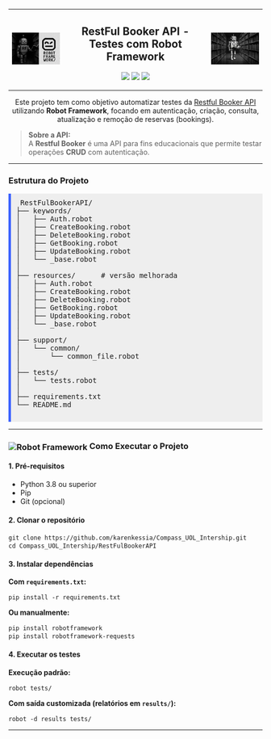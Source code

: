 <table>
  <tr>
    <!-- Imagem à esquerda -->
    <td>
      <img src="../Img/robot_framework_frame.webp" alt="Imagem Esquerda" width="250"/>
    </td>
    <!-- Texto central -->
    <td align="center">
      <h2>RestFul Booker API - Testes com Robot Framework</h2>
      <p>
        <img src="https://img.shields.io/badge/status-em%20desenvolvimento-black" />
        <img src="https://img.shields.io/badge/testes-automatizados-black" />
        <img src="https://img.shields.io/badge/robot-framework-black" />
      </p>
    </td>
    <!-- Imagem à direita -->
    <td>
      <img src="../Img/robot2.webp" alt="Imagem Direita" width="250"/>
    </td>
  </tr>
</table>

<div align="center">
  <p>
    Este projeto tem como objetivo automatizar testes da 
    <a href="https://restful-booker.herokuapp.com/apidoc/index.html" target="_blank">
      Restful Booker API
    </a> 
    utilizando <strong>Robot Framework</strong>, focando em autenticação, criação, consulta, atualização e remoção de reservas (bookings).
  </p>
</div>


<blockquote>
  <strong> Sobre a API:</strong><br>
  A <strong>Restful Booker</strong> é uma API para fins educacionais que permite testar operações <strong>CRUD</strong> com autenticação.<br>


</blockquote>

---

<h3> Estrutura do Projeto</h3>

 <pre style="background: #eee; padding: 10px; border-left: 5px solid #3e64ff;">
 RestFulBookerAPI/
├── keywords/
│   ├── Auth.robot
│   ├── CreateBooking.robot
│   ├── DeleteBooking.robot
│   ├── GetBooking.robot
│   ├── UpdateBooking.robot
│   └── _base.robot
│
├── resources/      # versão melhorada
│   ├── Auth.robot
│   ├── CreateBooking.robot
│   ├── DeleteBooking.robot
│   ├── GetBooking.robot
│   ├── UpdateBooking.robot
│   └── _base.robot
│
├── support/
│   └── common/
│       └── common_file.robot
│
├── tests/
│   └── tests.robot
│
├── requirements.txt
└── README.md
  </pre>


---

<h3>
  <img src="https://cdn.simpleicons.org/robotframework/white" alt="Robot Framework" width="24" style="vertical-align: middle;"/>
     Como Executar o Projeto</h3>


<h4>1. Pré-requisitos</h4>
<ul>
  <li>Python 3.8 ou superior</li>
  <li>Pip</li>
  <li>Git (opcional)</li>
</ul>

<h4>2. Clonar o repositório</h4>
<pre><code>git clone https://github.com/karenkessia/Compass_UOL_Intership.git
cd Compass_UOL_Intership/RestFulBookerAPI
</code></pre>

<h4>3. Instalar dependências</h4>
<p><strong>Com <code>requirements.txt</code>:</strong></p>
<pre><code>pip install -r requirements.txt
</code></pre>

<p><strong>Ou manualmente:</strong></p>
<pre><code>pip install robotframework
pip install robotframework-requests
</code></pre>

<h4>4. Executar os testes</h4>
<p><strong>Execução padrão:</strong></p>
<pre><code>robot tests/
</code></pre>

<p><strong>Com saída customizada (relatórios em <code>results/</code>):</strong></p>
<pre><code>robot -d results tests/
</code></pre>

---


